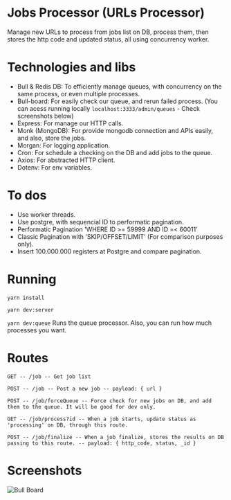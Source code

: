 # Jobs Processor (URLs Processor)
Manage new URLs to process from jobs list on DB, process them, then stores the http code and updated status, all using concurrency worker. 

# Technologies and libs
- Bull & Redis DB: To efficiently manage queues, with concurrency on the same process, or even multiple processes.
- Bull-board: For easily check our queue, and rerun failed process. (You can acess running locally `localhost:3333/admin/queues` - Check screenshots below)
- Express: For manage our HTTP calls.
- Monk (MongoDB): For provide mongodb connection and APIs easily, and also, store the jobs.
- Morgan: For logging application.
- Cron: For schedule a checking on the DB and add jobs to the queue.
- Axios: For abstracted HTTP client.
- Dotenv: For env variables.

# To dos
- Use worker threads.
- Use postgre, with sequencial ID to performatic pagination.
- Performatic Pagination 'WHERE ID >= 59999 AND ID =< 60011'
- Classic Pagination with 'SKIP/OFFSET/LIMIT' (For comparison purposes only).
- Insert 100.000.000 registers at Postgre and compare pagination.

# Running
`yarn install`

`yarn dev:server`

`yarn dev:queue` Runs the queue processor. Also, you can run how much processes you want.

# Routes

`GET -- /job -- Get job list`

`POST -- /job -- Post a new job -- payload: { url } `

`POST -- /job/forceQueue -- Force check for new jobs on DB, and add them to the queue. It will be good for dev only.`

`GET -- /job/process?id -- When a job starts, update status as 'processing' on DB, through this route.`

`POST -- /job/finalize -- When a job finalize, stores the results on DB passing to this route. -- payload: { http_code, status, _id }`

# Screenshots

![Bull Board](https://lucaslk10.github.io/bull-board.PNG)
